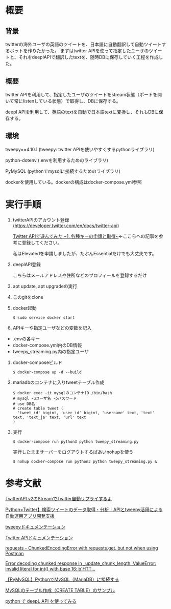 # 概要
## 背景
twitterの海外ユーザの英語のツイートを、日本語に自動翻訳して自動ツイートするボットを作りたかった。
まずはtwitter APIを使って指定したユーザのツイートと、それをdeeplAPIで翻訳したtextを、随時DBに保存していく工程を作成した。
## 概要
twitter APIを利用して、指定したユーザのツイートをstream状態（ポートを開いて常にlistenしている状態）で取得し、DBに保存する。

deepl APIを利用して、英語のtextを自動で日本語textに変換し、それもDBに保存する。
## 環境
tweepy==4.10.1 (tweepy: twitter APIを使いやすくするpythonライブラリ)

python-dotenv (.envを利用するためのライブラリ)

PyMySQL (pythonでmysqlに接続するためのライブラリ)

dockerを使用している。dockerの構成はdocker-compose.yml参照
# 実行手順
1. twitterAPIのアカウント登録(https://developer.twitter.com/en/docs/twitter-api)

    [Twitter APIで遊んでみた ~1. 各種キーの申請と取得~](https://tech-lab.sios.jp/archives/21238)←ここらへの記事を参考に登録してください。

    私はElevatedを申請しましたが、たぶんEssentialだけでも大丈夫です。
1. deeplAPI登録

    こちらはメールアドレスや住所などのプロフィールを登録するだけ
1. apt update, apt upgradeの実行
1. このgitをclone
1. docker起動
    ```
    $ sudo service docker start
    ```
1. APIキーや指定ユーザなどの変数を記入
- .envの各キー
- docker-compose.yml内のDB情報
- tweepy_streaming.py内の指定ユーザ
1. docker-composeビルド
    ```
    $ docker-compose up -d --build
    ```
1. mariadbのコンテナに入りtweetテーブル作成
    ```
    $ docker exec -it mysqlのコンテナID /bin/bash
    # mysql -uユーザ名 -pパスワード
    # use DB名
    # create table tweet (
      'tweet_id' bigint, 'user_id' bigint, 'username' text, 'text' text, 'text_ja' text, 'url' text
    )
    ```
1. 実行
    ```
    $ docker-compose run python3 python tweepy_streaming.py
    ```
    実行したままサーバーをログアウトするばあいnohupを使う
    ```
    $ nohup docker-compose run python3 python tweepy_streaming.py &
    ```
# 参考文献
[TwitterAPI v2のStreamでTwitter自動リプライするよ](https://zenn.dev/ryo427/articles/aeb7aaf22aa8f9)

[Python×Twitter】検索ツイートのデータ取得・分析｜APIとtweepy活用による自動運用アプリ開発支援](https://di-acc2.com/system/rpa/9690/#index_id6)

[tweepyドキュメンテーション](https://docs.tweepy.org/en/v4.10.1/index.html)

[Twitter APIドキュメンテーション](https://developer.twitter.com/en/docs/twitter-api)

[requests - ChunkedEncodingError with requests.get, but not when using Postman](https://stackoverflow.com/questions/70189517/requests-chunkedencodingerror-with-requests-get-but-not-when-using-postman)

[Error decoding chunked response in _update_chunk_length: ValueError: invalid literal for int() with base 16: b'HTT...](https://github.com/psf/requests/issues/4248)

[【PyMySQL】PythonでMySQL（MariaDB）に接続する](https://self-development.info/E3%80%90pymysql%E3%80%91python%E3%81%A7mysql%EF%BC%88mariadb%EF%BC%89%E3%81%AB%E6%8E%A5%E7%B6%9A%E3%81%99%E3%82%8B/)

[MySQLのテーブル作成（CREATE TABLE）のサンプル](https://yk5656.hatenadiary.org/entry/20141207/1426177469)

[python で deepL API を使ってみる](https://qiita.com/Negelon/items/ad0e47d15372e0d82ca9)